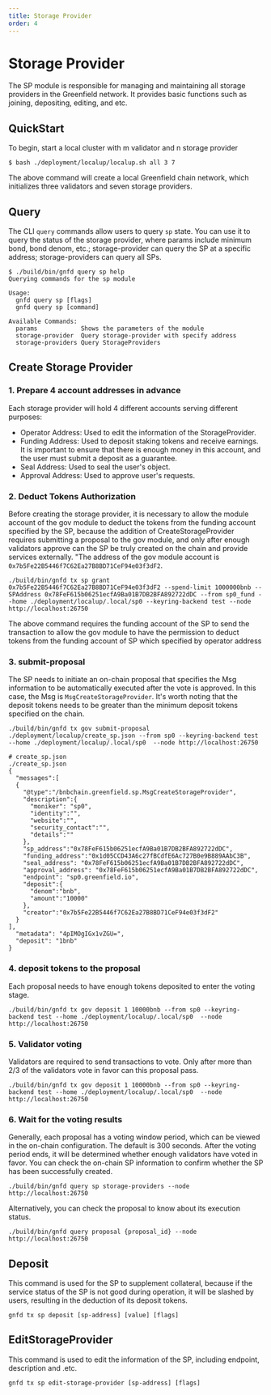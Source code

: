 ```yaml
---
title: Storage Provider
order: 4
---
```


# Storage Provider

The SP module is responsible for managing and maintaining all storage providers in the Greenfield network. It provides basic functions such as joining, depositing, editing, and etc.

## QuickStart

To begin, start a local cluster with m validator and n storage provider

```shell
$ bash ./deployment/localup/localup.sh all 3 7
```
The above command will create a local Greenfield chain network, which initializes three validators and seven storage providers.

## Query

The CLI `query` commands allow users to query `sp` state. You can use it to query the status of the storage provider, where params include minimum bond, bond denom, etc.; storage-provider can query the SP at a specific address; storage-providers can query all SPs.

```shell
$ ./build/bin/gnfd query sp help
Querying commands for the sp module

Usage:
  gnfd query sp [flags]
  gnfd query sp [command]

Available Commands:
  params            Shows the parameters of the module
  storage-provider  Query storage-provider with specify address
  storage-providers Query StorageProviders

```

## Create Storage Provider

### 1. Prepare 4 account addresses in advance

Each storage provider will hold 4 different accounts serving different purposes:

* Operator Address: Used to edit the information of the StorageProvider.
* Funding Address: Used to deposit staking tokens and receive earnings. It is important to ensure that there is enough money in this account, and the user must submit a deposit as a guarantee.
* Seal Address: Used to seal the user's object.
* Approval Address: Used to approve user's requests.

### 2. Deduct Tokens Authorization
Before creating the storage provider, it is necessary to allow the module account of the gov module to deduct the tokens from the funding account specified by the SP, because the addition of CreateStorageProvider requires submitting a proposal to the gov module, and only after enough validators approve can the SP be truly created on the chain and provide services externally. "The address of the gov module account is `0x7b5Fe22B5446f7C62Ea27B8BD71CeF94e03f3dF2`.

```shell
./build/bin/gnfd tx sp grant 0x7b5Fe22B5446f7C62Ea27B8BD71CeF94e03f3dF2 --spend-limit 1000000bnb --SPAddress 0x78FeF615b06251ecfA9Ba01B7DB2BFA892722dDC --from sp0_fund --home ./deployment/localup/.local/sp0 --keyring-backend test --node http://localhost:26750
```

The above command requires the funding account of the SP to send the transaction to allow the gov module to have the permission to deduct tokens from the funding account of SP which specified by operator address

### 3. submit-proposal

The SP needs to initiate an on-chain proposal that specifies the Msg information to be automatically executed after the vote is approved. In this case, the Msg is `MsgCreateStorageProvider`. It's worth noting that the deposit tokens needs to be greater than the minimum deposit tokens specified on the chain.

```shell
./build/bin/gnfd tx gov submit-proposal ./deployment/localup/create_sp.json --from sp0 --keyring-backend test --home ./deployment/localup/.local/sp0  --node http://localhost:26750

# create_sp.json
./create_sp.json
{
  "messages":[
  {
    "@type":"/bnbchain.greenfield.sp.MsgCreateStorageProvider",
    "description":{
      "moniker": "sp0",
      "identity":"",
      "website":"",
      "security_contact":"",
      "details":""
    },
    "sp_address":"0x78FeF615b06251ecfA9Ba01B7DB2BFA892722dDC",
    "funding_address":"0x1d05CCD43A6c27fBCdfE6Ac727B0e9B889AAbC3B",
    "seal_address": "0x78FeF615b06251ecfA9Ba01B7DB2BFA892722dDC",
    "approval_address": "0x78FeF615b06251ecfA9Ba01B7DB2BFA892722dDC",
    "endpoint": "sp0.greenfield.io",
    "deposit":{
      "denom":"bnb",
      "amount":"10000"
    },
    "creator":"0x7b5Fe22B5446f7C62Ea27B8BD71CeF94e03f3dF2"
  }
],
  "metadata": "4pIMOgIGx1vZGU=",
  "deposit": "1bnb"
}
```

### 4. deposit tokens to the proposal
Each proposal needs to have enough tokens deposited to enter the voting stage.

```shell
./build/bin/gnfd tx gov deposit 1 10000bnb --from sp0 --keyring-backend test --home ./deployment/localup/.local/sp0  --node http://localhost:26750
```

### 5. Validator voting 

Validators are required to send transactions to vote. Only after more than 2/3 of the validators vote in favor can this proposal pass.

```shell
./build/bin/gnfd tx gov deposit 1 10000bnb --from sp0 --keyring-backend test --home ./deployment/localup/.local/sp0  --node http://localhost:26750
```

### 6. Wait for the voting results

Generally, each proposal has a voting window period, which can be viewed in the on-chain configuration. The default is 300 seconds. After the voting period ends, it will be determined whether enough validators have voted in favor. You can check the on-chain SP information to confirm whether the SP has been successfully created.

```shell
./build/bin/gnfd query sp storage-providers --node http://localhost:26750
```

Alternatively, you can check the proposal to know about its execution status.

```shell
./build/bin/gnfd query proposal {proposal_id} --node http://localhost:26750
```


## Deposit 

This command is used for the SP to supplement collateral, because if the service status of the SP is not good during operation, it will be slashed by users, resulting in the deduction of its deposit tokens.

```shell
gnfd tx sp deposit [sp-address] [value] [flags]
```


## EditStorageProvider

This command is used to edit the information of the SP, including endpoint, description and .etc.
```shell
gnfd tx sp edit-storage-provider [sp-address] [flags]
```